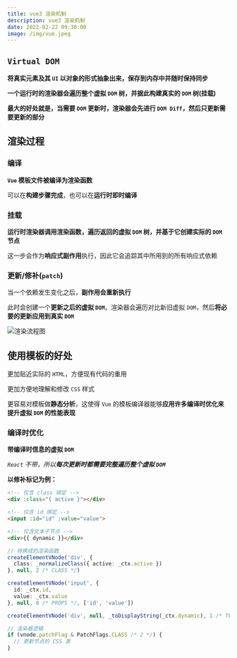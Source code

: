 ```yaml
---
title: vue3 渲染机制
description: vue3 渲染机制
date: 2022-02-22 09:30:00
image: /img/vue.jpeg
---
```



## `Virtual DOM`

**将真实元素及其 `UI` 以对象的形式抽象出来，保存到内存中并随时保持同步**

**一个运行时的渲染器会遍历整个虚拟 `DOM` 树，并据此构建真实的 `DOM` 树(挂载)**

<n-alert type="info">**最大的好处就是，当需要 `DOM` 更新时，渲染器会先进行 `DOM Diff`，然后只更新需要更新的部分**</n-alert>

## 渲染过程

### 编译

**`Vue` 模板文件被编译为渲染函数**

可以在**构建步骤完成**，也可以在**运行时即时编译**

### 挂载

**运行时渲染器调用渲染函数，遍历返回的虚拟 `DOM` 树，并基于它创建实际的 `DOM` 节点**

这一步会作为**响应式副作用**执行，因此它会追踪其中所用到的所有响应式依赖

### 更新/修补(`patch`)

当一个依赖发生变化之后，**副作用会重新执行**

此时会创建一个**更新之后的虚拟 `DOM`**，渲染器会遍历对比新旧虚拟 `DOM`，然后**将必要的更新应用到真实 `DOM`**

![渲染流程图](/img/render-pipeline.png)

## 使用模板的好处

更加贴近实际的 `HTML`，方便现有代码的重用

更加方便地理解和修改 `CSS` 样式

更容易对模板做**静态分析**，这使得 `Vue` 的模板编译器能够**应用许多编译时优化来提升虚拟 `DOM` 的性能表现**

### 编译时优化

**带编译时信息的虚拟 `DOM`**

*`React` 不带，所以**每次更新时都需要完整遍历整个虚拟 `DOM`***

**以修补标记为例：**

```html
<!-- 仅含 class 绑定 -->
<div :class="{ active }"></div>

<!-- 仅含 id 绑定 -->
<input :id="id" :value="value">

<!-- 仅含文本子节点 -->
<div>{{ dynamic }}</div>
```

```ts
// 转换成的渲染函数
createElementVNode('div', {
  class: _normalizeClass({ active: _ctx.active })
}, null, 2 /* CLASS */)

createElementVNode('input', {
  id: _ctx.id,
  value: _ctx.value
}, null, 8 /* PROPS */, ['id', 'value'])

createElementVNode('div', null, _toDisplayString(_ctx.dynamic), 1 /* TEXT */)
```

```ts
// 渲染器逻辑
if (vnode.patchFlag & PatchFlags.CLASS /* 2 */) {
  // 更新节点的 CSS 类
}
```